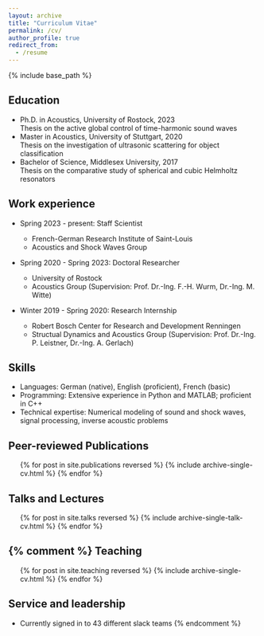 ```yaml
---
layout: archive
title: "Curriculum Vitae"
permalink: /cv/
author_profile: true
redirect_from:
  - /resume
---
```


{% include base_path %}

Education
------
* Ph.D. in Acoustics, University of Rostock, 2023 <br>
  Thesis on the active global control of time-harmonic sound waves
* Master in Acoustics, University of Stuttgart, 2020 <br>
  Thesis on the investigation of ultrasonic scattering for object classification
* Bachelor of Science, Middlesex University, 2017 <br>
  Thesis on the comparative study of spherical and cubic Helmholtz resonators
  
Work experience
------
* Spring 2023 - present: Staff Scientist
  * French-German Research Institute of Saint-Louis
  * Acoustics and Shock Waves Group

* Spring 2020 - Spring 2023: Doctoral Researcher
  * University of Rostock
  * Acoustics Group (Supervision: Prof. Dr.-Ing. F.-H. Wurm, Dr.-Ing. M. Witte)

* Winter 2019 - Spring 2020: Research Internship
  * Robert Bosch Center for Research and Development Renningen
  * Structual Dynamics and Acoustics Group (Supervision: Prof. Dr.-Ing. P. Leistner, Dr.-Ing. A. Gerlach)
  
Skills
------
* Languages: German (native), English (proficient), French (basic)  
* Programming: Extensive experience in Python and MATLAB; proficient in C++
* Technical expertise: Numerical modeling of sound and shock waves, signal processing, inverse acoustic problems

Peer-reviewed Publications
------
  <ul>{% for post in site.publications reversed %}
    {% include archive-single-cv.html %}
  {% endfor %}</ul>
  
Talks and Lectures
------
  <ul>{% for post in site.talks reversed %}
    {% include archive-single-talk-cv.html  %}
  {% endfor %}</ul>



{% comment %}
Teaching
------
  <ul>{% for post in site.teaching reversed %}
    {% include archive-single-cv.html %}
  {% endfor %}</ul>
  
Service and leadership
------
* Currently signed in to 43 different slack teams
{% endcomment %}
